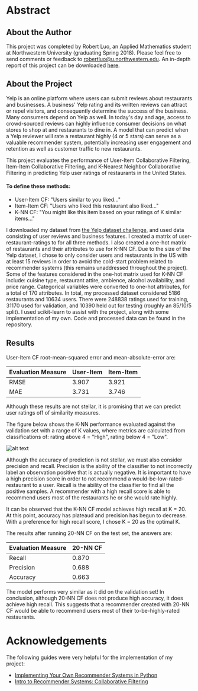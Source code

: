 # Abstract

## About the Author
This project was completed by Robert Luo, an Applied Mathematics student at Northwestern University (graduating Spring 2018). Please feel free to send comments or feedback to robertluo@u.northwestern.edu. An in-depth report of this project can be downloaded [here](https://robertluo2018.github.io/Predicting-Yelp-Ratings/NUeecs349_predicting_yelp_ratings.pdf).


## About the Project
Yelp is an online platform where users can submit reviews about restaurants and businesses. A business' Yelp rating and its written reviews can attract or repel visitors, and consequently determine the success of the business. Many consumers depend on Yelp as well. In today's day and age, access to crowd-sourced reviews can highly influence consumer decisions on what stores to shop at and restaurants to dine in. A model that can predict when a Yelp reviewer will rate a restaurant highly (4 or 5 stars) can serve as a valuable recommender system, potentially increasing user engagement and retention as well as customer traffic to new restaurants.

This project evaluates the performance of User-Item Collaborative Filtering, Item-Item Collaborative Filtering, and K-Nearest Neighbor Collaborative Filtering in predicting Yelp user ratings of restaurants in the United States.

#### To define these methods:
- User-Item CF: "Users similar to you liked..."
- Item-Item CF: "Users who liked this restaurant also liked..."
- K-NN CF: "You might like this item based on your ratings of K similar items..."

I downloaded my dataset from [the Yelp dataset challenge,](https://www.yelp.com/dataset/challenge) and used data consisting of user reviews and business features. I created a matrix of user-restaurant-ratings to for all three methods. I also created a one-hot matrix of restaurants and their attributes to use for K-NN CF. Due to the size of the  Yelp dataset, I chose to only consider users and restaurants in the US with at least 15 reviews in order to avoid the cold-start problem related to recommender systems (this remains unaddressed throughout the project). Some of the features considered in the one-hot matrix used for K-NN CF include: cuisine type, restaurant attire, ambience, alcohol availability, and price range. Categorical variables were converted to one-hot attributes, for a total of 170 attributes. In total, my processed dataset considered 5186 restaurants and 10634 users. There were 248838 ratings used for training, 31170 used for validation, and 10390 held out for testing (roughly an 85/10/5 split). I used scikit-learn to assist with the project, along with some implementation of my own. Code and processed data can be found in the repository.

## Results
User-Item CF root-mean-squared error and mean-absolute-error are:

| Evaluation Measure  | User-Item | Item-Item |
| ------------- | ------------- | ------------ |
| RMSE | 3.907         |  3.921        |
| MAE  | 3.731  | 3.746     |

Although these results are not stellar, it is promising that we can predict user ratings off of similarity measures. 

The figure below shows the K-NN performance evaluated against the validation set with a range of K values, where metrics are calculated from classifications of: rating above 4 = "High", rating below 4 = "Low".


![alt text](https://robertluo2018.github.io/Yelp-Restaurant-Recommender/knn_validation_data.png)

Although the accuracy of prediction is not stellar, we must also consider precision and recall. Precision is the ability of the classifier to not incorrectly label an observation positive that is actually negative. It is important to have a high precision score in order to not recommend a would-be-low-rated-restaurant to a user. Recall is the ability of the classifier to find all the positive samples. A recommender with a high recall score is able to recommend users most of the restaurants he or she would rate highly. 

It can be observed that the K-NN CF model achieves high recall at K = 20. At this point, accuracy has plateaud and precision has begun to decrease. With a preference for high recall score, I chose K = 20 as the optimal K.

The results after running 20-NN CF on the test set, the answers are:

| Evaluation Measure  | 20-NN CF |
| ------------- | ------------- | 
| Recall | 0.870         |  
| Precision  | 0.688 | 
| Accuracy  | 0.663 | 
 
The model performs very similar as it did on the validation set! In conclusion, although 20-NN CF does not produce high accuracy, it does achieve high recall. This suggests that a recommender created with 20-NN CF would be able to recommend users most of their to-be-highly-rated restaurants.
 
 
# Acknowledgements
The following guides were very helpful for the implementation of my project:
- [Implementing Your Own Recommender Systems in Python](https://cambridgespark.com/content/tutorials/implementing-your-own-recommender-systems-in-Python/index.html)
- [Intro to Recommender Systems: Collaborative Filtering](http://blog.ethanrosenthal.com/2015/11/02/intro-to-collaborative-filtering/)

